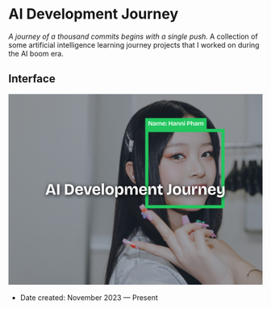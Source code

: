 # AI Development Journey
*A journey of a thousand commits begins with a single push.* A collection of some artificial intelligence learning journey projects that I worked on during the AI boom era.

## Interface
![Interface](https://raw.githubusercontent.com/luqmanherifa/luqman-herifa-personal-portfolio-v2/main/public/works/aidj.png)

- Date created: November 2023 — Present
